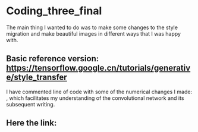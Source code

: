 # Coding_three_final
The main thing I wanted to do was to make some changes to the style migration and make beautiful images in different ways that I was happy with.
## Basic reference version: https://tensorflow.google.cn/tutorials/generative/style_transfer 
I have commented line of code with some of the numerical changes I made: , which facilitates my understanding of the convolutional network and its subsequent writing.
## Here the link:
